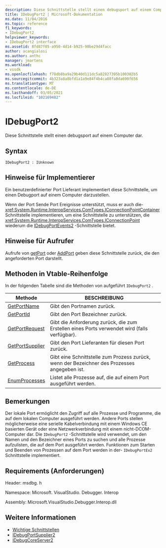 ```yaml
---
description: Diese Schnittstelle stellt einen debugsport auf einem Computer dar.
title: IDebugPort2 | Microsoft-Dokumentation
ms.date: 11/04/2016
ms.topic: reference
f1_keywords:
- IDebugPort2
helpviewer_keywords:
- IDebugPort2 interface
ms.assetid: 8fd87f05-a950-4d14-b925-98be29d4facc
author: acangialosi
ms.author: anthc
manager: jmartens
ms.workload:
- vssdk
ms.openlocfilehash: f78db8ba9a29b40d111dc5a82827395b100302b5
ms.sourcegitcommit: 4b323a8a8bfd1a1a9e84f4b4ca88fa8da690f656
ms.translationtype: MT
ms.contentlocale: de-DE
ms.lasthandoff: 03/05/2021
ms.locfileid: "102169482"
---
```

# <a name="idebugport2"></a>IDebugPort2
Diese Schnittstelle stellt einen debugsport auf einem Computer dar.

## <a name="syntax"></a>Syntax

```
IDebugPort2 : IUnknown
```

## <a name="notes-for-implementers"></a>Hinweise für Implementierer
 Ein benutzerdefinierter Port Lieferant implementiert diese Schnittstelle, um einen Debugport auf einem Computer darzustellen.

 Wenn der Port Sende Port Ereignisse unterstützt, muss er auch die- <xref:System.Runtime.InteropServices.ComTypes.IConnectionPointContainer> Schnittstelle implementieren, um eine Schnittstelle zu unterstützen, die <xref:System.Runtime.InteropServices.ComTypes.IConnectionPoint> wiederum die [IDebugPortEvents2](../../../extensibility/debugger/reference/idebugportevents2.md) -Schnittstelle bietet.

## <a name="notes-for-callers"></a>Hinweise für Aufrufer
 Aufrufe von [getPort](../../../extensibility/debugger/reference/idebugportsupplier2-getport.md) oder [AddPort](../../../extensibility/debugger/reference/idebugportsupplier2-addport.md) geben diese Schnittstelle zurück, die den angeforderten Port darstellt.

## <a name="methods-in-vtable-order"></a>Methoden in Vtable-Reihenfolge
 In der folgenden Tabelle sind die Methoden von aufgeführt `IDebugPort2` .

|Methode|BESCHREIBUNG|
|------------|-----------------|
|[GetPortName](../../../extensibility/debugger/reference/idebugport2-getportname.md)|Gibt den Portnamen zurück.|
|[GetPortId](../../../extensibility/debugger/reference/idebugport2-getportid.md)|Gibt den Port Bezeichner zurück.|
|[GetPortRequest](../../../extensibility/debugger/reference/idebugport2-getportrequest.md)|Gibt die Anforderung zurück, die zum Erstellen eines Ports verwendet wird (falls verfügbar).|
|[GetPortSupplier](../../../extensibility/debugger/reference/idebugport2-getportsupplier.md)|Gibt den Port Lieferanten für diesen Port zurück.|
|[GetProcess](../../../extensibility/debugger/reference/idebugport2-getprocess.md)|Gibt eine Schnittstelle zum Prozess zurück, wenn der Bezeichner des Prozesses angegeben ist.|
|[EnumProcesses](../../../extensibility/debugger/reference/idebugport2-enumprocesses.md)|Listet alle Prozesse auf, die auf einem Port ausgeführt werden.|

## <a name="remarks"></a>Bemerkungen
 Der lokale Port ermöglicht den Zugriff auf alle Prozesse und Programme, die auf dem lokalen Computer ausgeführt werden. Andere Ports stellen möglicherweise eine serielle Kabelverbindung mit einem Windows CE basierten Gerät oder eine Netzwerkverbindung mit einem nicht-DCOM-Computer dar. Die `IDebugPort2` -Schnittstelle wird verwendet, um den Namen und den Bezeichner eines Ports zu suchen und alle Prozesse aufzulisten, die auf dem Port ausgeführt werden. Funktionen zum Starten und Beenden von Prozessen auf dem Port werden in der- `IDebugPortEx2` Schnittstelle implementiert.

## <a name="requirements"></a>Requirements (Anforderungen)
 Header: msdbg. h

 Namespace: Microsoft. VisualStudio. Debugger. Interop

 Assembly: Microsoft.VisualStudio.Debugger.Interop.dll

## <a name="see-also"></a>Weitere Informationen
- [Wichtige Schnittstellen](../../../extensibility/debugger/reference/core-interfaces.md)
- [IDebugPortSupplier2](../../../extensibility/debugger/reference/idebugportsupplier2.md)
- [IDebugCoreServer2](../../../extensibility/debugger/reference/idebugcoreserver2.md)
